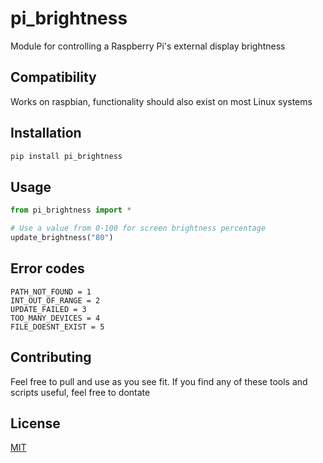 # pi_brightness
Module for controlling a Raspberry Pi's external display brightness

## Compatibility
Works on raspbian, functionality should also exist on most Linux systems

## Installation
```bash
pip install pi_brightness
```

## Usage
```python
from pi_brightness import *

# Use a value from 0-100 for screen brightness percentage
update_brightness("80")
```

## Error codes
    PATH_NOT_FOUND = 1
    INT_OUT_OF_RANGE = 2
    UPDATE_FAILED = 3
    TOO_MANY_DEVICES = 4
    FILE_DOESNT_EXIST = 5

## Contributing
Feel free to pull and use as you see fit.
If you find any of these tools and scripts useful, feel free to dontate <lightning address TBA>

## License
[MIT](https://choosealicense.com/licenses/mit/)
